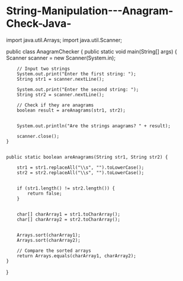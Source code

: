 # String-Manipulation---Anagram-Check-Java-
import java.util.Arrays;
import java.util.Scanner;

public class AnagramChecker {
    public static void main(String[] args) {
        Scanner scanner = new Scanner(System.in);

        // Input two strings
        System.out.print("Enter the first string: ");
        String str1 = scanner.nextLine();

        System.out.print("Enter the second string: ");
        String str2 = scanner.nextLine();

        // Check if they are anagrams
        boolean result = areAnagrams(str1, str2);

       
        System.out.println("Are the strings anagrams? " + result);

        scanner.close();
    }

   
    public static boolean areAnagrams(String str1, String str2) {
        
        str1 = str1.replaceAll("\\s", "").toLowerCase();
        str2 = str2.replaceAll("\\s", "").toLowerCase();

        
        if (str1.length() != str2.length()) {
            return false;
        }

        
        char[] charArray1 = str1.toCharArray();
        char[] charArray2 = str2.toCharArray();

       
        Arrays.sort(charArray1);
        Arrays.sort(charArray2);

        // Compare the sorted arrays
        return Arrays.equals(charArray1, charArray2);
    }
}
